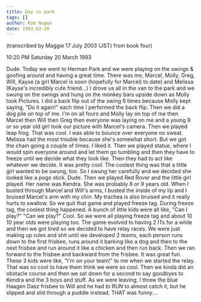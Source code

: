 ```yaml
---
title: Day in park
tags: []
author: Rob Nugen
date: 1993-03-20
---
```


<p class=note>(transcribed by Maggie 17 July 2003 (JST) from book four)</p>

<p class=date>10:20 PM Saturday 20 March 1993</p>

<p>Dude.  Today we went to Herman Park and we were playing on the
swings & goofing around and having a great time.  There was me,
Marcel, Molly, Greg, Will, Kayse (a girl Marcel is soon (hopefully for
Marcel) to date) and Melissa (Kayse's incredibly cute friend...)  I
drove us all in the van to the park and we swung on the swings and
hung on the monkey bars upside down as Molly took Pictures.  I did a
back flip out of the swing 6 times because Molly kept saying, "Do it
again!" each time I performed the back flip.  Then we did a dog pile
on top of me.  I'm on all fours and Molly lay on top of me then Marcel
then Will then Greg then everyone was laying on me and a young 9 or so
year old girl took our picture with Marcel's camera.  Then we played
leap frog.  That was cool.  I was able to bounce over everyone no
sweat.  Melissa had the most trouble because she's somewhat short.
But we got the chain going a couple of times.  I liked it.  Then we
played statue, where I would spin everyone around and let them go
tumbling and then they have to freeze until we decide what they look
like.  Then they had to act like whatever we decide.  It was pretty
cool.  The coolest thing was that a little girl wanted to be swung,
too.  So I swung her carefully and we decided she looked like a pogo
stick.  Dude.  Then we played Red Rover and the little girl played.
Her name was Kendra.  She was probably 8 or 9 years old.  When I
busted through Marcel and Will's arms, I busted the inside of my lip
and I bruised Marcel's arm with my chin.  My trachea is also bruised
and it really hurts to swallow.  So we quit that game and played
freeze tag.  During freeze tag, the coolest thing happened.  A bunch
of little kids were all like, "Can I play?"  "Can we play?"  Cool.  So
we were all playing freeze tag and about 10 10 year olds were playing
too.  The game evolved to having 2 ITs for a while and then we got
tired so we decided to have relay races.  We were just making up rules
and shit until we developed 2 teams, each person runs down to the
first frisbee, runs around it barking like a dog and then to the next
frisbee and run around it like a chicken and then run back.  Then we
ran forward to the frisbee and backward from the frisbee.  It was
great fun.  These 3 kids were like, "I'm on your team!" to me when we
started the relay.  That was so cool to have them think we were so
cool.  Then we kinda did an obstacle course and then we sat down for a
second to say goodbyes to Kendra and the 3 boys and stuff.  As we were
leaving, I threw the blue Haagen Dasz frisbee to Will and he had to
RUN to almost catch it, but he slipped and slid through a puddle
instead.  THAT was funny....</p>
